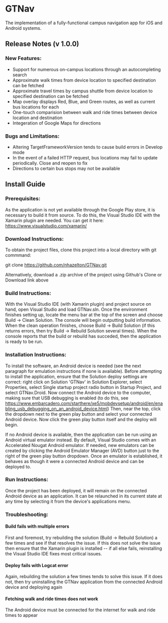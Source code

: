 # GTNav
The implementation of a fully-functional campus navigation app for iOS and Android systems.

## Release Notes (v 1.0.0)

### New Features:
- Support for numerous on-campus locations through an autocompleting search
- Approximate walk times from device location to specified destination can be fetched
- Approximate travel times by campus shuttle from device location to specified destination can be fetched
- Map overlay displays Red, Blue, and Green routes, as well as current bus locations for each
- One-touch comparision between walk and ride times between device location and destination
- Integeration of Google Maps for directions

### Bugs and Limitations:
- Altering TargetFrameworkVersion tends to cause build errors in Develop mode
- In the event of a failed HTTP request, bus locations may fail to update periodically. Close and reopen to fix
- Directions to certain bus stops may not be available

## Install Guide

### Prerequisites:

As the application is not yet available through the Google Play store, it is necessary to build it from source. To do this, the Visual Studio IDE with the Xamarin plugin are needed. You can get it here: https://www.visualstudio.com/xamarin/

### Download Instructions:

To obtain the project files, clone this project into a local directory with git commmand:

git clone https://github.com/nhazelton/GTNav.git

Alternatively, download a .zip archive of the project using Github's Clone or Download link above

### Build Instructions:

With the Visual Studio IDE (with Xamarin plugin) and project source on hand, open Visual Studio and load GTNav.sln. Once the environment finishes setting up, locate the menu bar at the top of the screen and choose Build -> Clean Solution. The console will begin outputting build information. When the clean operation finishes, choose Build -> Build Solution (if this returns errors, then try Build -> Rebuild Solution several times). When the console reports that the build or rebuild has succeded, then the application is ready to be run.

### Installation Instructions:

To install the software, an Android device is needed (see the next paragraph for emulation instructions if none is available). Before attempting to install the application, ensure that the Solution deploy settings are correct: right click on Solution 'GTNav' in Solution Explorer, select Properties, select Single startup project radio button in Startup Project, and select GTNav.Droid. Now connect the Android device to the computer, making sure that USB debugging is enabled (to do this, see https://www.embarcadero.com/starthere/xe5/mobdevsetup/android/en/enabling_usb_debugging_on_an_android_device.html) Then, near the top, click the dropdown next to the green play button and select your connected Android device. Now click the green play button itself and the deploy will begin.

If no Android device is available, then the application can be run using an Android virtual emulator instead. By default, Visual Studio comes with an Accelerated Nougat Android emulator. If needed, new emulators can be created by clicking the Android Emulator Manager (AVD) button just to the right of the green play button dropdown. Once an emulator is established, it behaves as though it were a connected Android device and can be deployed to.

### Run Instructions:

Once the project has been deployed, it will remain on the connected Android device as an application. It can be relaunched in its current state at any time by selecting it from the device's applications menu.

### Troubleshooting:

#### Build fails with multiple errors

First and foremost, try rebuilding the solution (Build -> Rebuild Solution) a few times and see if that resolves the issue. If this does not solve the issue then ensure that the Xamarin plugin is installed -- if all else fails, reinstalling the Visual Studio IDE fixes most critical issues.

#### Deploy fails with Logcat error

Again, rebuilding the solution a few times tends to solve this issue. If it does not, then try uninstalling the GTNav application from the connected Android device and deploying again

#### Fetching walk and ride times does not work

The Android device must be connected for the internet for walk and ride times to appear


